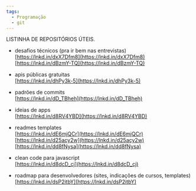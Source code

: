 ```yaml
---
tags:
  - Programação
  - git
---
```

LISTINHA DE REPOSITÓRIOS ÚTEIS.  
  
- desafios técnicos (pra ir bem nas entrevistas)  
[https://lnkd.in/dxX7Dfm8](https://lnkd.in/dxX7Dfm8)  
[https://lnkd.in/dBzmY-TQ](https://lnkd.in/dBzmY-TQ)  
  
- apis públicas gratuitas  
[https://lnkd.in/dhPy3k-5](https://lnkd.in/dhPy3k-5)  
  
- padrões de commits  
[https://lnkd.in/dD_TBheh](https://lnkd.in/dD_TBheh)  
  
- ideias de apps  
[https://lnkd.in/d8RV4YBD](https://lnkd.in/d8RV4YBD)  
  
- readmes templates  
[https://lnkd.in/dE6mjQCr](https://lnkd.in/dE6mjQCr)  
[https://lnkd.in/d25acy2w](https://lnkd.in/d25acy2w)  
[https://lnkd.in/dd8fNysa](https://lnkd.in/dd8fNysa)  
  
- clean code para javascript  
[https://lnkd.in/d8dcD_cj](https://lnkd.in/d8dcD_cj)  
  
- roadmap para desenvolvedores (sites, indicações de cursos, templates)  
[https://lnkd.in/dsP2itbY](https://lnkd.in/dsP2itbY)